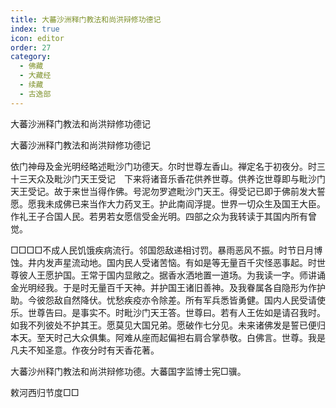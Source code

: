 ```yaml
---
title: 大蕃沙洲释门教法和尚洪辩修功德记
index: true
icon: editor
order: 27
category:
  - 佛藏
  - 大藏经
  - 续藏
  - 古逸部
---
```


  大蕃沙洲释门教法和尚洪辩修功德记  

大蕃沙洲释门教法和尚洪辩修功德记  

依门神母及金光明经略述毗沙门功德天。尔时世尊左香山。禅定名于初夜分。时三十三天众及毗沙门天王受记　下来将诸音乐香花供养世尊。供养讫世尊即与毗沙门天王受记。故于来世当得作佛。号泥勿罗遮毗沙门天王。得受记已即于佛前发大誓愿。愿我未成佛已来当作大力药叉王。护此南阎浮提。世界一切众生及国王大臣。作礼王子合国人民。若男若女愿信受金光明。四部之众为我转读于其国内所有曾觉。  

□□□□不成人民饥饿疾病流行。邻国怨敌递相讨罚。暴雨恶风不振。时节日月博蚀。井内发声星流动地。国内民人受诸苦恼。有如是等无量百千灾怪恶事起。时世尊彼人王愿护国。王常于国内显敞之。据香水洒地置一道场。为我读一字。师讲诵金光明经我。于是时无量百千天神。并护国王诸旧善神。及我眷属各自隐形为作护助。今彼怨敌自然降伏。忧愁疾疫亦令除差。所有军兵悉皆勇健。国内人民受请使乐。世尊告曰。是事实不。时毗沙门天王答。世尊曰。若有人王佐如是请召我时。如我不列彼处不护其王。愿莫见大国兄弟。愿破作七分见。未来诸佛发是誓已便归本天。至天时己大众俱集。阿难从座而起偏袒右肩合掌恭敬。白佛言。世尊。我是凡夫不知圣意。作夜分时有天香花著。  

大蕃沙州释门教法和尚洪辩修功德。大蕃国字监博士宪□骥。  

敕河西归节度□□  
